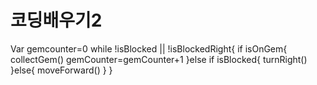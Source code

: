 # 코딩배우기2
Var gemcounter=0
while !isBlocked || !isBlockedRight{
    if isOnGem{
        collectGem()
        gemCounter=gemCounter+1
    }else if isBlocked{
        turnRight()
    }else{
            moveForward()
        }
    }
